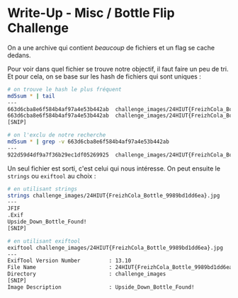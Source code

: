 # Write-Up - Misc / Bottle Flip Challenge

On a une archive qui contient *beaucoup* de fichiers et un flag se cache dedans.

Pour voir dans quel fichier se trouve notre objectif, il faut faire un peu de tri.
Et pour cela, on se base sur les hash de fichiers qui sont uniques :

```bash
# on trouve le hash le plus fréquent
md5sum * | tail
---
663d6cba8e6f584b4af97a4e53b442ab  challenge_images/24HIUT{FreizhCola_Bottle_fd8bef23328a}.jpg
663d6cba8e6f584b4af97a4e53b442ab  challenge_images/24HIUT{FreizhCola_Bottle_fd24b3fbf0cd}.jpg
[SNIP]

# on l'exclu de notre recherche
md5sum * | grep -v 663d6cba8e6f584b4af97a4e53b442ab
---
922d59d4df9a7f36b29ec1df05269925  challenge_images/24HIUT{FreizhCola_Bottle_9989bd1dd6ea}.jpg
```

Un seul fichier est sorti, c'est celui qui nous intéresse.
On peut ensuite le `strings` ou `exiftool` au choix :

```bash
# en utilisant strings
strings challenge_images/24HIUT{FreizhCola_Bottle_9989bd1dd6ea}.jpg
---
JFIF
.Exif
Upside_Down_Bottle_Found!
[SNIP]

# en utilisant exiftool
exiftool challenge_images/24HIUT{FreizhCola_Bottle_9989bd1dd6ea}.jpg
---
ExifTool Version Number         : 13.10
File Name                       : 24HIUT{FreizhCola_Bottle_9989bd1dd6ea}.jpg
Directory                       : challenge_images
[SNIP]
Image Description               : Upside_Down_Bottle_Found!
```
